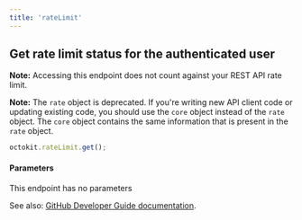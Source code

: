 ```yaml
---
title: 'rateLimit'
---
```


## Get rate limit status for the authenticated user

**Note:** Accessing this endpoint does not count against your REST API rate limit.

**Note:** The `rate` object is deprecated. If you're writing new API client code or updating existing code, you should use the `core` object instead of the `rate` object. The `core` object contains the same information that is present in the `rate` object.

```js
octokit.rateLimit.get();
```

#### Parameters

This endpoint has no parameters

See also: [GitHub Developer Guide documentation](https://docs.github.com/v3/rate_limit/#get-rate-limit-status-for-the-authenticated-user).

